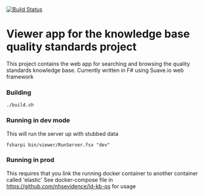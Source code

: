 [![Build Status](http://drone.ld.nice.org.uk/api/badge/github.com/nhsevidence/ld-viewer/status.svg?branch=master)](http://drone.ld.nice.org.uk/github.com/nhsevidence/ld-viewer)

# Viewer app for the knowledge base quality standards project

This project contains the web app for searching and browsing the quality standards knowledge base.  Currently written in F# using Suave.io web framework

### Building

```
./build.sh
```

### Running in dev mode

This will run the server up with stubbed data 

```
fsharpi bin/viewer/RunServer.fsx "dev"
```

### Running in prod

This requires that you link the running docker container to another container called 'elastic'
See docker-compose file in https://github.com/nhsevidence/ld-kb-qs for usage

